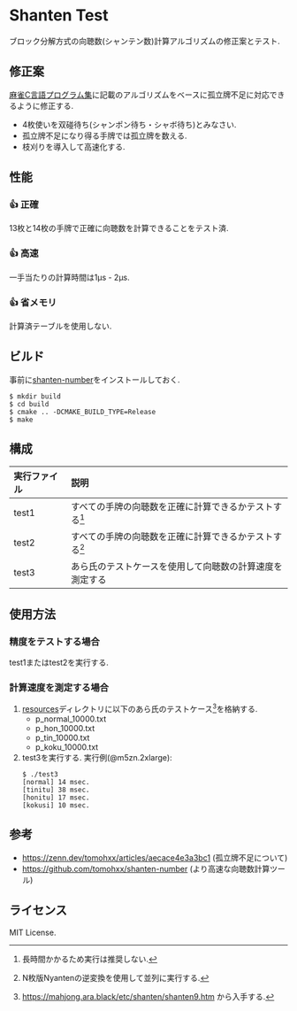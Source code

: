# Shanten Test

ブロック分解方式の向聴数(シャンテン数)計算アルゴリズムの修正案とテスト.

## 修正案

[麻雀C言語プログラム集](https://web.archive.org/web/20190616213620/http://cmj3.web.fc2.com/)に記載のアルゴリズムをベースに孤立牌不足に対応できるように修正する.

- 4枚使いを双碰待ち(シャンポン待ち・シャボ待ち)とみなさい.
- 孤立牌不足になり得る手牌では孤立牌を数える.
- 枝刈りを導入して高速化する.

## 性能

### :+1: 正確

13枚と14枚の手牌で正確に向聴数を計算できることをテスト済.

### :+1: 高速

一手当たりの計算時間は1μs - 2μs.

### :+1: 省メモリ

計算済テーブルを使用しない.

## ビルド

事前に[shanten-number](https://github.com/tomohxx/shanten-number)をインストールしておく.

```
$ mkdir build
$ cd build
$ cmake .. -DCMAKE_BUILD_TYPE=Release
$ make
```

## 構成

| 実行ファイル | 説明                                                     |
| :----------- | :------------------------------------------------------- |
| test1        | すべての手牌の向聴数を正確に計算できるかテストする[^1]   |
| test2        | すべての手牌の向聴数を正確に計算できるかテストする[^2]   |
| test3        | あら氏のテストケースを使用して向聴数の計算速度を測定する |

[^1]: 長時間かかるため実行は推奨しない.
[^2]: N枚版Nyantenの逆変換を使用して並列に実行する.

## 使用方法

### 精度をテストする場合

test1またはtest2を実行する.

### 計算速度を測定する場合

1. [resources](resources)ディレクトリに以下のあら氏のテストケース[^3]を格納する.
   - p_normal_10000.txt
   - p_hon_10000.txt
   - p_tin_10000.txt
   - p_koku_10000.txt
2. test3を実行する.
    実行例(@m5zn.2xlarge):
    ```
    $ ./test3
    [normal] 14 msec.
    [tinitu] 38 msec.
    [honitu] 17 msec.
    [kokusi] 10 msec.
    ```

[^3]: https://mahjong.ara.black/etc/shanten/shanten9.htm から入手する.

## 参考

- https://zenn.dev/tomohxx/articles/aecace4e3a3bc1 (孤立牌不足について)
- https://github.com/tomohxx/shanten-number (より高速な向聴数計算ツール)

## ライセンス

MIT License.
